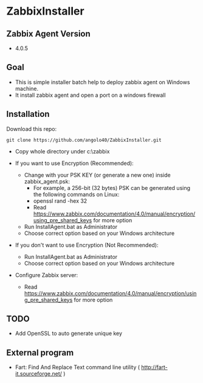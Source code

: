# ZabbixInstaller

## Zabbix Agent Version
+ 4.0.5

## Goal
+ This is simple installer batch help to deploy zabbix agent on Windows machine.
+ It install zabbix agent and open a port on a windows firewall

## Installation

Download this repo:

	git clone https://github.com/angolo40/ZabbixInstaller.git

+ Copy whole directory under c:\zabbix

+ If you want to use Encryption (Recommended):

	+ Change with your PSK KEY (or generate a new one) inside zabbix_agent.psk:
		+ For example, a 256-bit (32 bytes) PSK can be generated using the following commands on Linux: 
		+ openssl rand -hex 32
		+ Read https://www.zabbix.com/documentation/4.0/manual/encryption/using_pre_shared_keys for more option
	+ Run InstallAgent.bat as Administrator
	+ Choose correct option based on your  Windows architecture

+ If you don't want to use Encryption (Not Recommended):

	+ Run InstallAgent.bat as Administrator
	+ Choose correct option based on your Windows architecture

+ Configure Zabbix server:
	+ Read https://www.zabbix.com/documentation/4.0/manual/encryption/using_pre_shared_keys for more option


## TODO
+ Add OpenSSL to auto generate unique key

## External program
+ Fart: Find And Replace Text command line utility ( http://fart-it.sourceforge.net/ )